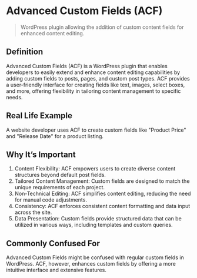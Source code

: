 # Advanced Custom Fields (ACF)

>WordPress plugin allowing the addition of custom content fields for enhanced content editing.

## Definition

Advanced Custom Fields (ACF) is a WordPress plugin that enables developers to easily extend and enhance content editing capabilities by adding custom fields to posts, pages, and custom post types. ACF provides a user-friendly interface for creating fields like text, images, select boxes, and more, offering flexibility in tailoring content management to specific needs.

## Real Life Example

A website developer uses ACF to create custom fields like "Product Price" and "Release Date" for a product listing.

## Why It’s Important

1. Content Flexibility: ACF empowers users to create diverse content structures beyond default post fields.
2. Tailored Content Management: Custom fields are designed to match the unique requirements of each project.
3. Non-Technical Editing: ACF simplifies content editing, reducing the need for manual code adjustments.
4. Consistency: ACF enforces consistent content formatting and data input across the site.
5. Data Presentation: Custom fields provide structured data that can be utilized in various ways, including templates and custom queries.

## Commonly Confused For

Advanced Custom Fields might be confused with regular custom fields in WordPress. ACF, however, enhances custom fields by offering a more intuitive interface and extensive features.
